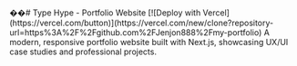 ��#   T y p e   H y p e   -   P o r t f o l i o   W e b s i t e 
 
 [ ! [ D e p l o y   w i t h   V e r c e l ] ( h t t p s : / / v e r c e l . c o m / b u t t o n ) ] ( h t t p s : / / v e r c e l . c o m / n e w / c l o n e ? r e p o s i t o r y - u r l = h t t p s % 3 A % 2 F % 2 F g i t h u b . c o m % 2 F J e n j o n 8 8 8 % 2 F m y - p o r t f o l i o ) 
 
 A   m o d e r n ,   r e s p o n s i v e   p o r t f o l i o   w e b s i t e   b u i l t   w i t h   N e x t . j s ,   s h o w c a s i n g   U X / U I   c a s e   s t u d i e s   a n d   p r o f e s s i o n a l   p r o j e c t s . 
 
